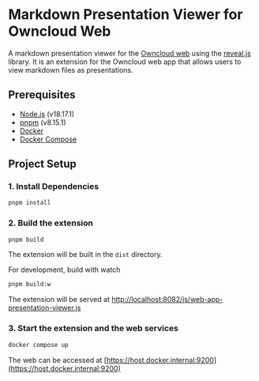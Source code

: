 # Markdown Presentation Viewer for Owncloud Web

A markdown presentation viewer for the [Owncloud web](https://owncloud.com/features/web-app/) using the [reveal.js](https://revealjs.com/) library.
It is an extension for the Owncloud web app that allows users to view markdown files as presentations.

## Prerequisites
- [Node.js](https://nodejs.org/en/) (v18.17.1)
- [pnpm](https://pnpm.io/) (v8.15.1)
- [Docker](https://www.docker.com/)
- [Docker Compose](https://docs.docker.com/compose/)

## Project Setup
### 1. Install Dependencies
```bash
pnpm install
```

### 2. Build the extension
```bash
pnpm build
```
The extension will be built in the `dist` directory.

For development, build with watch
```bash
pnpm build:w
```
The extension will be served at [http://localhost:8082/js/web-app-presentation-viewer.js](http://localhost:8082/js/web-app-presentation-viewer.js)

### 3. Start the extension and the web services
```bash
docker compose up
```

The web can be accessed at [https://host.docker.internal:9200](https://host.docker.internal:9200)
